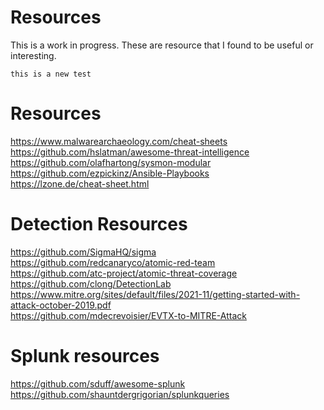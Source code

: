 # Resources
This is a work in progress. These are resource that I found to be useful or interesting. <br />

```
this is a new test
```
# Resources
https://www.malwarearchaeology.com/cheat-sheets<br />
https://github.com/hslatman/awesome-threat-intelligence<br />
https://github.com/olafhartong/sysmon-modular<br />
https://github.com/ezpickinz/Ansible-Playbooks<br />
https://lzone.de/cheat-sheet.html<br />


# Detection Resources
https://github.com/SigmaHQ/sigma <br />
https://github.com/redcanaryco/atomic-red-team <br />
https://github.com/atc-project/atomic-threat-coverage <br />
https://github.com/clong/DetectionLab <br />
https://www.mitre.org/sites/default/files/2021-11/getting-started-with-attack-october-2019.pdf <br />
https://github.com/mdecrevoisier/EVTX-to-MITRE-Attack <br />

# Splunk resources
https://github.com/sduff/awesome-splunk <br />
https://github.com/shauntdergrigorian/splunkqueries <br />
